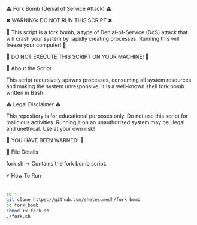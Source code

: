 ⚠️ Fork Bomb (Denial of Service Attack) ⚠️

❌ WARNING: DO NOT RUN THIS SCRIPT ❌

🚨 This script is a fork bomb, a type of Denial-of-Service (DoS) attack that will crash your system by rapidly creating processes. Running this will freeze your computer! 🚨

🔴 DO NOT EXECUTE THIS SCRIPT ON YOUR MACHINE! 🔴

📜 About the Script

This script recursively spawns processes, consuming all system resources and making the system unresponsive. It is a well-known shell fork bomb written in Bash

⚠️ Legal Disclaimer ⚠️

This repository is for educational purposes only. Do not use this script for malicious activities. Running it on an unauthorized system may be illegal and unethical. Use at your own risk!

🚧 YOU HAVE BEEN WARNED! 🚧

📂 File Details

fork.sh → Contains the fork bomb script.

⚡ How To Run

```bash

cd ~
git clone https://github.com/shetesumedh/fork_bomb
cd fork_bomb
chmod +x fork.sh
./fork.sh
```
